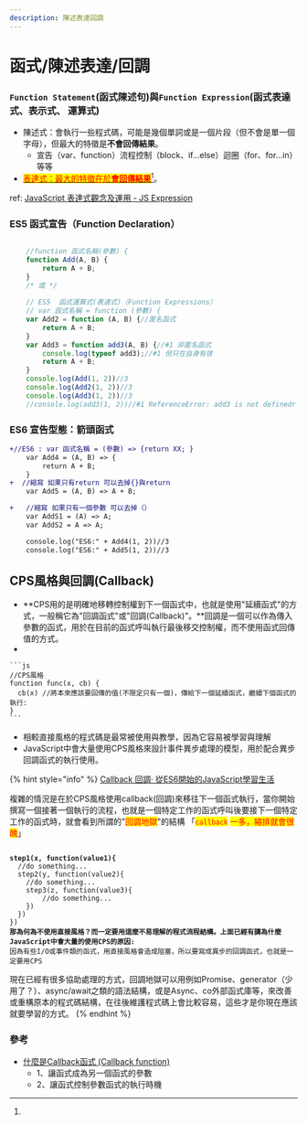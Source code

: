 ```yaml
---
description: 陳述表達回調
---
```


# 函式/陳述表達/回調

### `Function Statement`(函式陳述句)與`Function Expression`(函式表達式、表示式、 運算式)

* 陳述式：會執行一些程式碼，可能是幾個單詞或是一個片段（但不會是單一個字母），但最大的特徵是**不會回傳結果**。
  * 宣告（var、function）流程控制（block、if…else）迴圈（for、for…in）等等
* [<mark style="color:red;">表達式：最大的特徵在於</mark><mark style="color:red;">**會回傳結果**</mark>](#user-content-fn-1)[^1]。

ref: [JavaScript 表達式觀念及運用 - JS Expression](https://www.casper.tw/development/2020/09/17/js-expression/)



### ES5 函式宣告（Function Declaration）

```javascript

    //function 函式名稱(參數) {
    function Add(A, B) {
        return A + B;
    }
    /* 或 */
    
    // ES5  函式運算式(表達式)（Function Expressions）
    // var 函式名稱 = function (參數) {
    var Add2 = function (A, B) {//匿名函式
        return A + B;
    }
    var Add3 = function add3(A, B) {//#1 非匿名函式
        console.log(typeof add3);//#1 但只在自身有效
        return A + B;
    }
    console.log(Add(1, 2))//3
    console.log(Add2(1, 2))//3
    console.log(Add3(1, 2))//3
    //console.log(add3(1, 2))//#1 ReferenceError: add3 is not definedr
```

### ES6 宣告型態：箭頭函式

```diff
+//ES6 : var 函式名稱 = (參數) => {return XX; }
    var Add4 = (A, B) => {
        return A + B;
    }
+  //縮寫 如果只有return 可以去掉{}與return
    var Add5 = (A, B) => A + B;

+   //縮寫 如果只有一個參數 可以去掉（）
    var AddS1 = (A) => A;
    var AddS2 = A => A;

    console.log("ES6:" + Add4(1, 2))//3
    console.log("ES6:" + Add5(1, 2))//3
```

## CPS風格與回調(Callback)

* **CPS用的是明確地移轉控制權到下一個函式中，也就是使用"延續函式"的方式，一般稱它為"回調函式"或"回調(Callback)"。**回調是一個可以作為傳入參數的函式，用於在目前的函式呼叫執行最後移交控制權，而不使用函式回傳值的方式。
*

    ```js
    //CPS風格
    function func(x, cb) {
      cb(x) //將本來應該要回傳的值(不限定只有一個)，傳給下一個延續函式，繼續下個函式的執行:
    }
    ```
* 相較直接風格的程式碼是最常被使用與教學，因為它容易被學習與理解
* JavaScript中會大量使用CPS風格來設計事件異步處理的模型，用於配合異步回調函式的執行使用。

{% hint style="info" %}
[Callback 回調· 從ES6開始的JavaScript學習生活](https://eyesofkids.gitbooks.io/javascript-start-from-es6/content/part4/callback.html)

複雜的情況是在於CPS風格使用callback(回調)來移往下一個函式執行，當你開始撰寫一個接著一個執行的流程，也就是一個特定工作的函式呼叫後要接下一個特定工作的函式時，就會看到所謂的"<mark style="color:red;">回調地獄</mark>"的結構 「<mark style="color:red;">`callback`</mark> <mark style="color:red;"></mark><mark style="color:red;">一多，縮排就會很醜</mark>」

<pre><code><strong>
</strong><strong>step1(x, function(value1){
</strong>  //do something...
  step2(y, function(value2){
    //do something...
    step3(z, function(value3){
        //do something...
    })
  })
})
<strong>那為何為不使用直接風格？而一定要用這麼不易理解的程式流程結構。上面已經有講為什麼JavaScript中會大量的使用CPS的原因:
</strong>因為有些I/O或事件類的函式，用直接風格會造成阻塞，所以要寫成異步的回調函式，也就是一定要用CPS
</code></pre>

現在已經有很多協助處理的方式，回調地獄可以用例如Promise、generator（少用了？）、async/await之類的語法結構，或是Async、co外部函式庫等，來改善或重構原本的程式碼結構，在往後維護程式碼上會比較容易，這些才是你現在應該就要學習的方式。
{% endhint %}



### 參考

* [什麼是Callback函式 (Callback function)](https://medium.com/appxtech/%E4%BB%80%E9%BA%BC%E6%98%AFcallback%E5%87%BD%E5%BC%8F-callback-function-3a0a972d5f82)
  * 1、讓函式成為另一個函式的參數
  * 2、讓函式控制參數函式的執行時機







[^1]: 
